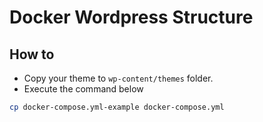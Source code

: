 # Docker Wordpress Structure

## How to

- Copy your theme to `wp-content/themes` folder.
- Execute the command below

```sh
cp docker-compose.yml-example docker-compose.yml
```
